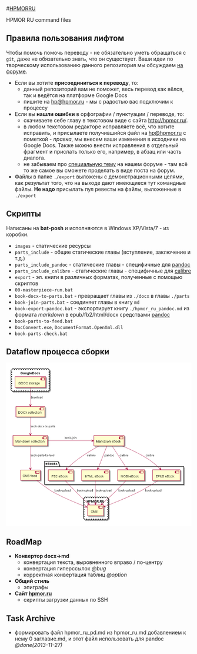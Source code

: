 #﻿[HPMORRU](https://github.com/kaat/hpmorru/)

HPMOR RU command files


## Правила пользования лифтом

Чтобы помочь помочь переводу - не обязательно уметь обращаться с `git`, даже не обязательно знать, что он существует.
Ваши идеи по творческому использованию данного репозитория мы обсуждаем [на форуме](http://lesswrong.ru/forum/index.php/topic,67.0.html).

- Если вы хотите **присоединиться к переводу**, то:
	+ данный репозиторий вам не поможет, весь перевод как вёлся, так и ведётся на платформе Google Docs
	+ пишите на <hp@hpmor.ru> - мы с радостью вас подключим к процессу
- Если вы **нашли ошибки** в орфографии / пунктуации / переводе, то:
	+ скачиваете себе главу в текстовом виде с сайта http://hpmor.ru/.
	+ в любом текстовом редакторе исправляете всё, что хотите исправить, и присылаете получившийся файл на <hp@hpmor.ru> с пометкой - *правка*, мы внесем ваши изменения в исходники на Google Docs. Также можно внести исправления в отдельный фрагмент и прислать только его, например, в абзац или часть диалога.
	+ не забываем про [специальную тему](http://lesswrong.ru/forum/index.php/topic,9.0.html) на нашем форуме - там всё то же самое вы сможете проделать в виде поста на форум.
- Файлы в папке `./export` выложены с демонстрационными целями, как результат того, что на выходе дают имеющиеся тут командные файлы. **Не надо** присылать пул ревесты на файлы, выложенные в `./export`


## Скрипты

Написаны на **bat-posh** и исполняются в Windows XP/Vista/7 - из коробки.

- `images` - статические ресурсы
- `parts_include` - общие статические главы (вступление, заключение и т.д.)
- `parts_include_pandoc` - статические главы - специфичные для [pandoc][l_pandoc]
- `parts_include_calibre` - статические главы - специфичные для [calibre][l_calibre]
- `export` - эл. книги в различных форматах, полученные с помощью скриптов
- `00-masterpiece-run.bat`
- `book-docx-to-parts.bat` - превращает главы из `./docx` в главы `./parts`
- `book-join-parts.bat` - соединяет главы в книгу `md`
- `book-export-pandoc.bat` - экспортирует книгу `./hpmor_ru_pandoc.md` из формата *markdown* в epub/fb2/html/docx средствами [pandoc][l_pandoc]
- `book-parts-to-feed.bat`
- `DocConvert.exe`, `DocumentFormat.OpenXml.dll`
- `book-parts-check.bat`


## Dataflow процесса сборки

![Процесс сборки](/images/process.png)

## RoadMap

- **Конвертор docx->md**
	- конвертация текста, выровненного вправо / по-центру
	- конвертация гиперссылок *@bug*
	- корректная конвертация таблиц *@option*
- **Общий стиль**
	- эпиграфы
- **Сайт [hpmor.ru](http://hpmor.ru/)**
	- скрипты загрузки данных по SSH

## Task Archive
- формировать файл hpmor_ru_pd.md из hpmor_ru.md добавлением к нему 0 заглавие.md, и этот файл использовать для pandoc *@done(2013-11-27)*

 [l_pandoc]: http://johnmacfarlane.net/pandoc/
 [l_calibre]: http://calibre-ebook.com/
